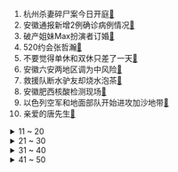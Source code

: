 1. 杭州杀妻碎尸案今日开庭[:link:](https://s.weibo.com/weibo?q=%23杭州杀妻碎尸案今日开庭%23&Refer=top)
2. 安徽通报新增2例确诊病例情况[:link:](https://s.weibo.com/weibo?q=%23安徽通报新增2例确诊病例情况%23&Refer=top)
3. 破产姐妹Max扮演者订婚[:link:](https://s.weibo.com/weibo?q=%23破产姐妹Max扮演者订婚%23&Refer=top)
4. 520约会张哲瀚[:link:](https://s.weibo.com/weibo?q=%23520约会张哲瀚%23&Refer=top)
5. 不要觉得单休和双休只差了一天[:link:](https://s.weibo.com/weibo?q=%23不要觉得单休和双休只差了一天%23&Refer=top)
6. 安徽六安两地区调为中风险[:link:](https://s.weibo.com/weibo?q=%23安徽六安两地区调为中风险%23&Refer=top)
7. 救援队断水驴友却烧水泡茶[:link:](https://s.weibo.com/weibo?q=%23救援队断水驴友却烧水泡茶%23&Refer=top)
8. 安徽肥西核酸检测现场[:link:](https://s.weibo.com/weibo?q=%23安徽肥西核酸检测现场%23&Refer=top)
9. 以色列空军和地面部队开始进攻加沙地带[:link:](https://s.weibo.com/weibo?q=%23以色列空军和地面部队开始进攻加沙地带%23&Refer=top)
10. 亲爱的唐先生[:link:](https://s.weibo.com/weibo?q=%23亲爱的唐先生%23&Refer=top)
<details>
<summary>11 ~ 20</summary>

11. 安徽金色健康码来了[:link:](https://s.weibo.com/weibo?q=%23安徽金色健康码来了%23&Refer=top)
12. 金秀贤状态[:link:](https://s.weibo.com/weibo?q=%23金秀贤状态%23&Refer=top)
13. 姚策妻子和养母隔空互呛[:link:](https://s.weibo.com/weibo?q=%23姚策妻子和养母隔空互呛%23&Refer=top)
14. 刘亚仁百想影帝[:link:](https://s.weibo.com/weibo?q=%23刘亚仁百想影帝%23&Refer=top)
15. 坠亡学生遗体在父母同意后火化[:link:](https://s.weibo.com/weibo?q=%23坠亡学生遗体在父母同意后火化%23&Refer=top)
16. 以色列警察闯入巴勒斯坦人家[:link:](https://s.weibo.com/weibo?q=%23以色列警察闯入巴勒斯坦人家%23&Refer=top)
17. 金莎 对不起耽误鲸鲨赚钱了[:link:](https://s.weibo.com/weibo?q=%23金莎%20对不起耽误鲸鲨赚钱了%23&Refer=top)
18. 徐冬冬求网友帮修一下生图[:link:](https://s.weibo.com/weibo?q=%23徐冬冬求网友帮修一下生图%23&Refer=top)
19. 宋仲基状态[:link:](https://s.weibo.com/weibo?q=%23宋仲基状态%23&Refer=top)
20. 钟汉良平潭录制综艺[:link:](https://s.weibo.com/weibo?q=%23钟汉良平潭录制综艺%23&Refer=top)
</details>
<details>
<summary>21 ~ 30</summary>

21. 孙嘉璐拍戏被扇50次巴掌[:link:](https://s.weibo.com/weibo?q=%23孙嘉璐拍戏被扇50次巴掌%23&Refer=top)
22. 1921[:link:](https://s.weibo.com/weibo?q=%231921%23&Refer=top)
23. 刘宇狼尾发型[:link:](https://s.weibo.com/weibo?q=%23刘宇狼尾发型%23&Refer=top)
24. 狗狗币大涨[:link:](https://s.weibo.com/weibo?q=%23狗狗币大涨%23&Refer=top)
25. 烤蛋糕烤出了个蘑菇云[:link:](https://s.weibo.com/weibo?q=%23烤蛋糕烤出了个蘑菇云%23&Refer=top)
26. 医院禁止50岁以下职工停车留给患者[:link:](https://s.weibo.com/weibo?q=%23医院禁止50岁以下职工停车留给患者%23&Refer=top)
27. 火箭军某部营长沙子呷荣立一等功[:link:](https://s.weibo.com/weibo?q=%23火箭军某部营长沙子呷荣立一等功%23&Refer=top)
28. 窥探[:link:](https://s.weibo.com/weibo?q=%23窥探%23&Refer=top)
29. 优酷被北京文旅局处罚[:link:](https://s.weibo.com/weibo?q=%23优酷被北京文旅局处罚%23&Refer=top)
30. 张嘉元白色扎染西装[:link:](https://s.weibo.com/weibo?q=%23张嘉元白色扎染西装%23&Refer=top)
</details>
<details>
<summary>31 ~ 40</summary>

31. 穿洞洞鞋的心路历程[:link:](https://s.weibo.com/weibo?q=%23穿洞洞鞋的心路历程%23&Refer=top)
32. 文淇演技[:link:](https://s.weibo.com/weibo?q=%23文淇演技%23&Refer=top)
33. 彭冠英黑色蕾丝礼服[:link:](https://s.weibo.com/weibo?q=%23彭冠英黑色蕾丝礼服%23&Refer=top)
34. 第二所薇娅希望小学建成使用[:link:](https://s.weibo.com/weibo?q=%23第二所薇娅希望小学建成使用%23&Refer=top)
35. 遇龙[:link:](https://s.weibo.com/weibo?q=%23遇龙%23&Refer=top)
36. 公交车司机能有多精致[:link:](https://s.weibo.com/weibo?q=%23公交车司机能有多精致%23&Refer=top)
37. 御赐小仵作[:link:](https://s.weibo.com/weibo?q=%23御赐小仵作%23&Refer=top)
38. 朝女孩泼奶茶男子被抓获[:link:](https://s.weibo.com/weibo?q=%23朝女孩泼奶茶男子被抓获%23&Refer=top)
39. 阿里巴巴发布第四季度财报[:link:](https://s.weibo.com/weibo?q=%23阿里巴巴发布第四季度财报%23&Refer=top)
40. 禁忌女孩[:link:](https://s.weibo.com/weibo?q=%23禁忌女孩%23&Refer=top)
</details>
<details>
<summary>41 ~ 50</summary>

41. 苍兰诀飞天吻海报[:link:](https://s.weibo.com/weibo?q=%23苍兰诀飞天吻海报%23&Refer=top)
42. 蜥蜴美甲[:link:](https://s.weibo.com/weibo?q=%23蜥蜴美甲%23&Refer=top)
43. 航班延误现场发钱补偿旅客[:link:](https://s.weibo.com/weibo?q=%23航班延误现场发钱补偿旅客%23&Refer=top)
44. 全钟瑞百想影后[:link:](https://s.weibo.com/weibo?q=%23全钟瑞百想影后%23&Refer=top)
45. 百想艺术大赏[:link:](https://s.weibo.com/weibo?q=%23百想艺术大赏%23&Refer=top)
46. 以色列巴勒斯坦冲突[:link:](https://s.weibo.com/weibo?q=%23以色列巴勒斯坦冲突%23&Refer=top)
47. 追星星的人发布会[:link:](https://s.weibo.com/weibo?q=%23追星星的人发布会%23&Refer=top)
48. 西安雁翔路突发塌陷[:link:](https://s.weibo.com/weibo?q=%23西安雁翔路突发塌陷%23&Refer=top)
49. 2飞行员成功处置战机空中停车险情[:link:](https://s.weibo.com/weibo?q=%232飞行员成功处置战机空中停车险情%23&Refer=top)
50. 国家统计局副局长称需提高生育意愿[:link:](https://s.weibo.com/weibo?q=%23国家统计局副局长称需提高生育意愿%23&Refer=top)
51. 台湾大规模停电[:link:](https://s.weibo.com/weibo?q=%23台湾大规模停电%23&Refer=top)
</details>